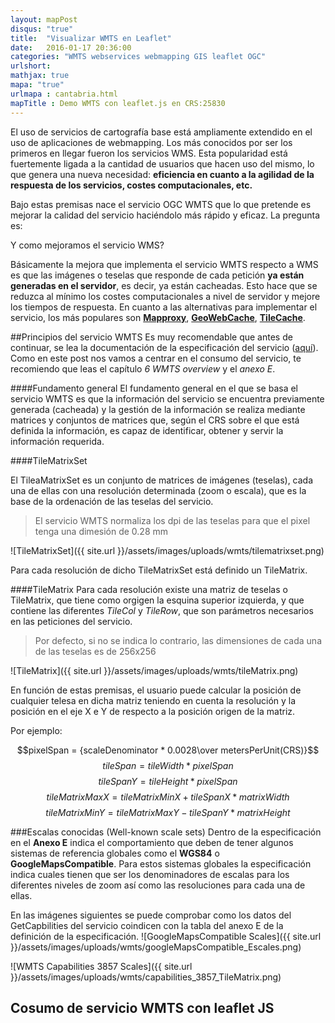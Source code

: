 ```yaml
---
layout: mapPost
disqus: "true"
title:  "Visualizar WMTS en Leaflet"
date:   2016-01-17 20:36:00
categories: "WMTS webservices webmapping GIS leaflet OGC"
urlshort: 
mathjax: true
mapa: "true"
urlmapa : cantabria.html
mapTitle : Demo WMTS con leaflet.js en CRS:25830
---
```


El uso de servicios de cartografía base está ampliamente extendido en el uso de aplicaciones de webmapping. Los más conocidos por ser los primeros en llegar fueron los servicios WMS. Esta popularidad está fuertemente ligada a la cantidad de usuarios que hacen uso del mismo, lo que genera una nueva necesidad: **eficiencia en cuanto a la agilidad de la respuesta de los servicios, costes computacionales, etc.**

Bajo estas premisas nace el servicio OGC WMTS que lo que pretende es mejorar la calidad del servicio haciéndolo más rápido y eficaz. La pregunta es:

Y como mejoramos el servicio WMS? 

Básicamente la mejora que implementa el servicio WMTS respecto a WMS es que las imágenes o teselas que responde de cada petición **ya están generadas en el servidor**, es decir, ya están cacheadas. Esto hace que se reduzca al mínimo los costes computacionales a nivel de servidor y mejore los tiempos de respuesta.
En cuanto a las alternativas para implementar el servicio, los más populares son **[Mapproxy](http://mapproxy.org/)**, **[GeoWebCache](http://geowebcache.org/)**, **[TileCache](http://tilecache.org/)**.


##Principios del servicio WMTS
Es muy recomendable que antes de continuar, se lea la documentación de la especificación del servicio ([aquí](http://www.opengeospatial.org/standards/wmts#downloads)). Como en este post nos vamos a centrar en el consumo del servicio, te recomiendo que leas el capítulo _6 WMTS overview_ y el _anexo E_.

####Fundamento general
El fundamento general en el que se basa el servicio WMTS es que la información del servicio se encuentra previamente generada (cacheada) y la gestión de la información se realiza mediante matrices y conjuntos de matrices que, según el CRS sobre el que está definida la información, es capaz de identificar, obtener y servir la información requerida.

####TileMatrixSet

El TileaMatrixSet es un conjunto de matrices de imágenes (teselas), cada una de ellas con una resolución determinada (zoom o escala), que es la base de la ordenación de las teselas del servicio.

>El servicio WMTS normaliza los dpi de las teselas para que el pixel tenga una dimesión de 0.28 mm

![TileMatrixSet]({{ site.url }}/assets/images/uploads/wmts/tilematrixset.png)

Para cada resolución de dicho TileMatrixSet está definido un TileMatrix.

####TileMatrix
Para cada resolución existe una matriz de teselas o TileMatrix, que tiene como orgigen la esquina superior izquierda, y que contiene las diferentes _TileCol_ y _TileRow_, que son parámetros necesarios en las peticiones del servicio.

>Por defecto, si no se indica lo contrario, las dimensiones de cada una de las teselas es de 256x256 

![TileMatrix]({{ site.url }}/assets/images/uploads/wmts/tileMatrix.png)

En función de estas premisas, el usuario puede calcular la posición de cualquier telesa en dicha matriz teniendo en cuenta la resolución y la posición en el eje X e Y de respecto a la posición origen de la matriz.

Por ejemplo:

$$pixelSpan = {scaleDenominator * 0.0028\over metersPerUnit(CRS)}$$
$$tileSpan = tileWidth * pixelSpan$$
$$tileSpanY = tileHeight * pixelSpan$$
$$tileMatrixMaxX = tileMatrixMinX + tileSpanX * matrixWidth$$
$$tileMatrixMinY = tileMatrixMaxY - tileSpanY * matrixHeight$$


###Escalas conocidas (Well-known scale sets)
Dentro de la especificación en el **Anexo E** indica el comportamiento que deben de tener algunos sistemas de referencia globales como el **WGS84** o **GoogleMapsCompatible**.
Para estos sistemas globales la especificación indica cuales tienen que ser los denominadores de escalas para los diferentes niveles de zoom así como las resoluciones para cada una de ellas.

En las imágenes siguientes se puede comprobar como los datos del GetCapbilities del servicio coindicen con la tabla del anexo E de la definición de la especificación.
![GoogleMapsCompatible Scales]({{ site.url }}/assets/images/uploads/wmts/googleMapsCompatible_Escales.png)

![WMTS Capabilities 3857 Scales]({{ site.url }}/assets/images/uploads/wmts/capabilities_3857_TileMatrix.png)

## Cosumo de servicio WMTS con leaflet JS

